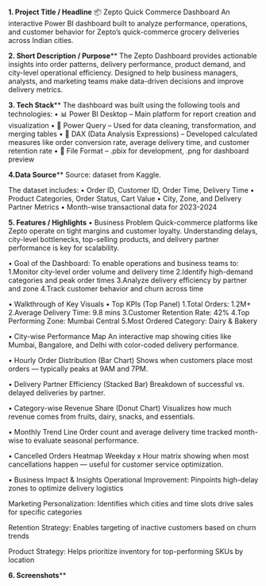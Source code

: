 **1. Project Title / Headline**
📦 Zepto Quick Commerce Dashboard
An interactive Power BI dashboard built to analyze performance, operations, and customer behavior for Zepto’s quick-commerce grocery deliveries across Indian cities.

**2. Short Description / Purpose****
The Zepto Dashboard provides actionable insights into order patterns, delivery performance, product demand, and city-level operational efficiency. Designed to help business managers, analysts, and marketing teams make data-driven decisions and improve delivery metrics.

**3. Tech Stack****
The dashboard was built using the following tools and technologies:
• 📊 Power BI Desktop – Main platform for report creation and visualization
• 🔄 Power Query – Used for data cleaning, transformation, and merging tables
• 🧠 DAX (Data Analysis Expressions) – Developed calculated measures like order conversion rate, average delivery time, and customer retention rate
• 📁 File Format – .pbix for development, .png for dashboard preview

**4.Data Source****
Source: dataset from Kaggle.

The dataset includes:
• Order ID, Customer ID, Order Time, Delivery Time
• Product Categories, Order Status, Cart Value
• City, Zone, and Delivery Partner Metrics
• Month-wise transactional data for 2023-2024

**5. Features / Highlights**
• Business Problem
Quick-commerce platforms like Zepto operate on tight margins and customer loyalty. Understanding delays, city-level bottlenecks, top-selling products, and delivery partner performance is key for scalability.

• Goal of the Dashboard:
To enable operations and business teams to:
1.Monitor city-level order volume and delivery time
2.Identify high-demand categories and peak order times
3.Analyze delivery efficiency by partner and zone
4.Track customer behavior and churn across time

• Walkthrough of Key Visuals
• Top KPIs (Top Panel)
1.Total Orders: 1.2M+
2.Average Delivery Time: 9.8 mins
3.Customer Retention Rate: 42%
4.Top Performing Zone: Mumbai Central
5.Most Ordered Category: Dairy & Bakery

• City-wise Performance Map
An interactive map showing cities like Mumbai, Bangalore, and Delhi with color-coded delivery performance.

• Hourly Order Distribution (Bar Chart)
Shows when customers place most orders — typically peaks at 9AM and 7PM.

• Delivery Partner Efficiency (Stacked Bar)
Breakdown of successful vs. delayed deliveries by partner.

• Category-wise Revenue Share (Donut Chart)
Visualizes how much revenue comes from fruits, dairy, snacks, and essentials.

• Monthly Trend Line
Order count and average delivery time tracked month-wise to evaluate seasonal performance.

• Cancelled Orders Heatmap
Weekday x Hour matrix showing when most cancellations happen — useful for customer service optimization.

• Business Impact & Insights
Operational Improvement: Pinpoints high-delay zones to optimize delivery logistics

Marketing Personalization: Identifies which cities and time slots drive sales for specific categories

Retention Strategy: Enables targeting of inactive customers based on churn trends

Product Strategy: Helps prioritize inventory for top-performing SKUs by location

**6. Screenshots****

